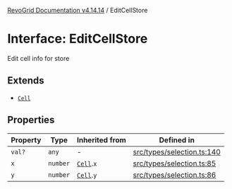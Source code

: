 [RevoGrid Documentation v4.14.14](README.md) / EditCellStore

# Interface: EditCellStore

Edit cell info for store

## Extends

- [`Cell`](Interface.Cell.md)

## Properties

| Property | Type | Inherited from | Defined in |
| ------ | ------ | ------ | ------ |
| `val?` | `any` | - | [src/types/selection.ts:140](https://github.com/revolist/revogrid/blob/fdfe81f10fb07db00151f14190ac038aded766a8/src/types/selection.ts#L140) |
| `x` | `number` | [`Cell`](Interface.Cell.md).`x` | [src/types/selection.ts:85](https://github.com/revolist/revogrid/blob/fdfe81f10fb07db00151f14190ac038aded766a8/src/types/selection.ts#L85) |
| `y` | `number` | [`Cell`](Interface.Cell.md).`y` | [src/types/selection.ts:86](https://github.com/revolist/revogrid/blob/fdfe81f10fb07db00151f14190ac038aded766a8/src/types/selection.ts#L86) |

